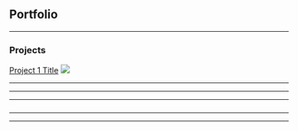 ## Portfolio

---

### Projects


[Project 1 Title](/sample_page)
<img src="images/dummy_thumbnail.jpg?raw=true"/>

---
<!---
[Project 2 Title](/pdf/sample_presentation.pdf)
<img src="images/dummy_thumbnail.jpg?raw=true"/>
-->
---
<!---
[Project 3 Title](http://example.com/)
<img src="images/dummy_thumbnail.jpg?raw=true"/>
-->
---

### 

<!---
- [Project 1 Title](http://example.com/)
- [Project 2 Title](http://example.com/)
- [Project 3 Title](http://example.com/)
- [Project 4 Title](http://example.com/)
- [Project 5 Title](http://example.com/)
-->

---




---

